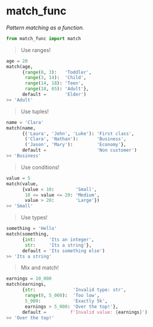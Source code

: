 # match_func
*Pattern matching as a function.*
```python
from match_func import match
```
> Use ranges!
```python
age = 20
match(age,
      {range(0, 3):   'Toddler',
       range(3, 14):  'Child',
       range(14, 18): 'Teen',
       range(18, 65): 'Adult'},
      default =       'Elder')
>> 'Adult'
```
> Use tuples!
```python
name = 'Clara'
match(name,
      {('Laura', 'John', 'Luke'): 'First class',
       ('Clara', 'Nathan'):       'Business',
       ('Jason', 'Mary'):         'Economy'},
      default =                   'Non customer')
>> 'Business'
```
> Use conditions!
```python
value = 5
match(value,
      {value < 10:        'Small',
       10 <= value <= 20: 'Medium',
       value > 20:        'Large'})
>> 'Small'
```
> Use types!
```python
something = 'Hello'
match(something,
      {int:     'Its an integer',
       str:     'Its a string'},
      default = 'Its something else')
>> 'Its a string'
```
> Mix and match!
```python
earnings = 10_000
match(earnings,
      {str:              'Invalid type: str',
       range(0, 5_000):  'Too low',
       5_000:            'Exactly 5k',
       earnings > 5_000: 'Over the top!'},
      default =         f'Invalid value: {earnings}')
>> 'Over the top!'
```
